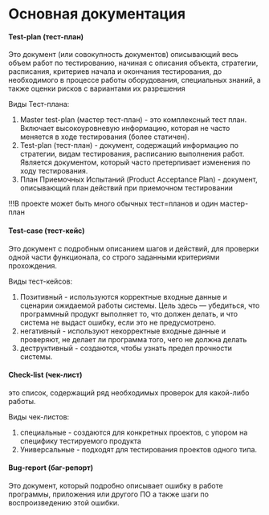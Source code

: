 # Основная документация

#### Test-plan (тест-план)

Это документ (или совокупность документов) описывающий весь объем работ по тестированию, начиная с описания объекта, стратегии, расписания,
критериев начала и окончания тестирования, до необходимого в процессе работы оборудования, специальных знаний, а также оценки рисков с вариантами их разрешения

Виды Тест-плана:

1) Master test-plan (мастер тест-план) - это комплексный тест план. Включает высокоуровневую информацию, которая не часто меняется в ходе тестирования (более статичен).
2) Test-plan (тест-план) - документ, содержащий информацию по стратегии, видам тестирования, расписанию выполнения работ.
Является документом, который часто претерпивает изменения по ходу тестирования.
3) План Приемочных Испытаний (Product Acceptance Plan) - документ, описывающий план действий при приемочном тестировании

!!!В проекте может быть много обычных тест=планов и один мастер-план

#### Test-case (тест-кейс)

Это документ с подробным описанием шагов и действий, для проверки одной части функционала, со строго заданными критериями прохождения.

Виды тест-кейсов:

1) Позитивный - используются корректные входные данные и сценарии ожидаемой работы системы. Цель здесь — убедиться, что программный продукт выполняет то, что должен делать, и что система не выдаст ошибку, если это не предусмотрено. 
3) негативный - используют некорректные входные данные и проверяют, не делает ли программа того, чего не должна делать
4) деструктивный - создаются, чтобы узнать предел прочности системы. 

#### Check-list (чек-лист)

это список, содержащий ряд необходимых проверок для какой-либо работы.

Виды чек-листов:

1) специальные - создаются для конкретных проектов, с упором на специфику тестируемого продукта
2) Универсальные - подходят для тестирования проектов одного типа.

#### Bug-report (баг-репорт)

Это документ, который подробно описывает ошибку в работе программы, приложения или другого ПО а также шаги по воспроизведению этой ошибки.
